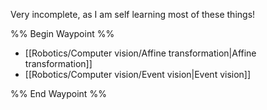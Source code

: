 Very incomplete, as I am self learning most of these things!

%% Begin Waypoint %%
- [[Robotics/Computer vision/Affine transformation|Affine transformation]]
- [[Robotics/Computer vision/Event vision|Event vision]]

%% End Waypoint %%